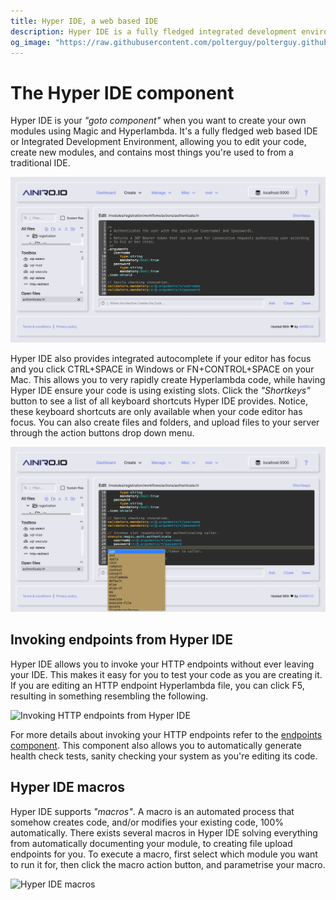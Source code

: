 ```yaml
---
title: Hyper IDE, a web based IDE
description: Hyper IDE is a fully fledged integrated development environment, giving you most important features from other IDEs. Hyper IDE works perfectly on your phone, tablet, computer, or any other device you might have access to with a browser.
og_image: "https://raw.githubusercontent.com/polterguy/polterguy.github.io/master/images/og-hyper-ide-2.jpg"
---
```


# The Hyper IDE component

Hyper IDE is your _"goto component"_ when you want to create your own modules using Magic and Hyperlambda.
It's a fully fledged web based IDE or Integrated Development Environment, allowing you to edit your code,
create new modules, and contains most things you're used to from a traditional IDE.

![Editing a file in Hyper IDE](https://raw.githubusercontent.com/polterguy/polterguy.github.io/master/images/og-hyper-ide-2.jpg)

Hyper IDE also provides integrated autocomplete if your editor has focus and you click CTRL+SPACE
in Windows or FN+CONTROL+SPACE on your Mac. This allows you to very rapidly create Hyperlambda code,
while having Hyper IDE ensure your code is using existing slots. Click the _"Shortkeys"_ button to see
a list of all keyboard shortcuts Hyper IDE provides. Notice, these keyboard shortcuts are only available
when your code editor has focus. You can also create files and folders, and upload files to your server
through the action buttons drop down menu.

![Hyper IDE autocomplete](https://raw.githubusercontent.com/polterguy/polterguy.github.io/master/images/hyper-ide-actions.jpg)

## Invoking endpoints from Hyper IDE

Hyper IDE allows you to invoke your HTTP endpoints without ever leaving your IDE. This makes it easy for
you to test your code as you are creating it. If you are editing an HTTP endpoint Hyperlambda file, you can click F5,
resulting in something resembling the following.

![Invoking HTTP endpoints from Hyper IDE](https://raw.githubusercontent.com/polterguy/polterguy.github.io/master/images/hyper-ide-blog.jpg)

For more details about invoking your HTTP endpoints refer to the [endpoints component](/documentation/magic/components/endpoints/).
This component also allows you to automatically generate health check tests, sanity checking your system as you're editing its code.

## Hyper IDE macros

Hyper IDE supports _"macros"_. A macro is an automated
process that somehow creates code, and/or modifies your existing code, 100% automatically. There exists
several macros in Hyper IDE solving everything from automatically documenting your module, to creating file
upload endpoints for you. To execute a macro, first select which module you want to run it for, then click
the macro action button, and parametrise your macro.

![Hyper IDE macros](https://raw.githubusercontent.com/polterguy/polterguy.github.io/master/images/execute-macro.jpg)

